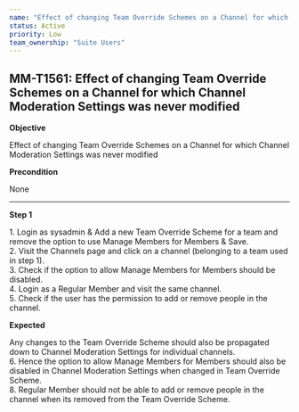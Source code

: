 ```yaml
---
name: "Effect of changing Team Override Schemes on a Channel for which Channel Moderation Settings was never modified"
status: Active
priority: Low
team_ownership: "Suite Users"
---
```


## MM-T1561: Effect of changing Team Override Schemes on a Channel for which Channel Moderation Settings was never modified

**Objective**

Effect of changing Team Override Schemes on a Channel for which Channel Moderation Settings was never modified

**Precondition**

None

---

**Step 1**

1\. Login as sysadmin & Add a new Team Override Scheme for a team and remove the option to use Manage Members for Members & Save.\
2\. Visit the Channels page and click on a channel (belonging to a team used in step 1).\
3\. Check if the option to allow Manage Members for Members should be disabled.\
4\. Login as a Regular Member and visit the same channel.\
5\. Check if the user has the permission to add or remove people in the channel.

**Expected**

Any changes to the Team Override Scheme should also be propagated down to Channel Moderation Settings for individual channels.\
6\. Hence the option to allow Manage Members for Members should also be disabled in Channel Moderation Settings when changed in Team Override Scheme.\
8\. Regular Member should not be able to add or remove people in the channel when its removed from the Team Override Scheme.
